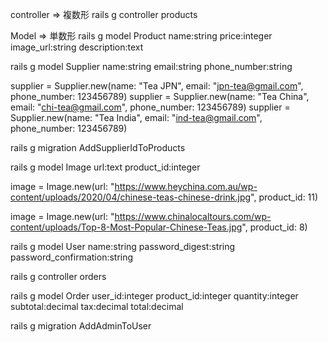 <!-- Create an app with two routes:
  one shows one particular product
  one shows all the products 

rails new
rails db:create
git add .
git commit ...
(make remote repository on git hub)
(git push origin main)

model
  rails g model
  rails db:migrate

controller
  rails g controller
  create two methods: show, index

route
  config/route.rb
  create two route: show, index　

put info
  seed.rb
    product = Product.new()

  rails db:seed

test request
  access to api with url created -->


<!-- commands -->
controller => 複数形
  rails g controller products

Model => 単数形
  rails g model Product name:string price:integer image_url:string description:text


  rails g model Supplier name:string email:string phone_number:string

  supplier = Supplier.new(name: "Tea JPN", email: "jpn-tea@gmail.com", phone_number: 123456789)
  supplier = Supplier.new(name: "Tea China", email: "chi-tea@gmail.com", phone_number: 123456789)
  supplier = Supplier.new(name: "Tea India", email: "ind-tea@gmail.com", phone_number: 123456789)

  rails g migration AddSupplierIdToProducts

  rails g model Image url:text product_id:integer

  image = Image.new(url: "https://www.heychina.com.au/wp-content/uploads/2020/04/chinese-teas-chinese-drink.jpg", product_id: 11)

  image = Image.new(url: "https://www.chinalocaltours.com/wp-content/uploads/Top-8-Most-Popular-Chinese-Teas.jpg", product_id: 8)

  rails g model User name:string password_digest:string password_confirmation:string

  rails g controller orders

  rails g model Order user_id:integer product_id:integer quantity:integer subtotal:decimal tax:decimal total:decimal

  rails g migration AddAdminToUser